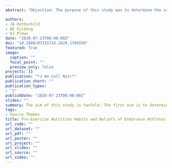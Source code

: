 ```yaml
---
abstract: "Objective: The purpose of this study was to determine the self-reported beliefs and practices relating to pre-exercise nutrition intake among endurance athletes of varying ages and competitive levels and examine differences based on sex, competitive level, and habitual dietary pattern.Method: An anonymous online survey was circulated internationally in English and completed by 1,950 athletes of varying competitive levels (51.0% female, mean age 40.9 years [range 18:78]). Survey questions included train- ing background, determinants of pre-exercise nutrition intake and composition, and timing relative to exercise.Results: Prior to morning exercise, 36.4%, 36.0%, and 27.6% of athletes consumed carbohydrate-containing food/drinks before almost every workout, some of the time, and never/rarely, respectively, with significant effects of sex (p < 0.001, Cramer’s V (φc) = 0.15) and competitive level (p < 0.001, φc = 0.09). Nutritional intake before exercise varied based on workout duration for 47.6% of ath- letes, with significant effects of sex (φc = 0.15) and habitual diet (φc = 0.19), and based on workout intensity for 39.1% of ath- letes, with significant effects of sex (φc = 0.13) and habitual diet (φc = 0.17, all p < 0.001). Additionally, 89.0% of athletes reported using at least some type of dietary supplement (including caffeine from coffee/tea) within 1 hour before exercise.Conclusions: Overall, nearly all factors measured relating to pre-exercise nutrition intake varied by sex, competitive level, habitual dietary pattern, and/or intensity/duration of the training session and suggest a large number of athletes may not be following current recommendations for optimizing endurance training adaptations."

authors:
- JA Rothschild
- AE Kilding
- DJ Plews
date: "2020-07-23T00:00:00Z"
doi: "10.1080/07315724.2020.1795950"
featured: True
image:
  caption: ""
  focal_point: ""
  preview_only: false
projects: []
publication: "*J Am Coll Nutr*"
publication_short: ""
publication_types:
- "2"
publishDate: "2020-07-23T00:00:00Z"
slides: ""
summary: The aim of this study is twofold. The first aim is to determine the self-reported beliefs and practices relating to pre-exercise nutrition intake among endurance athletes of varying ages and competitive levels. The second objective is to determine whether differences in nutrition practices or beliefs rela‐ ted to sex, competitive level, or habitual dietary pattern exist. 
tags:
- Source Themes
title: Pre-Exercise Nutrition Habits and Beliefs of Endurance Athletes Vary by Sex, Competitive Level, and Diet
url_code: ""
url_dataset: ""
url_pdf: ""
url_poster: ""
url_project: ""
url_slides: ""
url_source: "" 
url_video: ""
---
```


